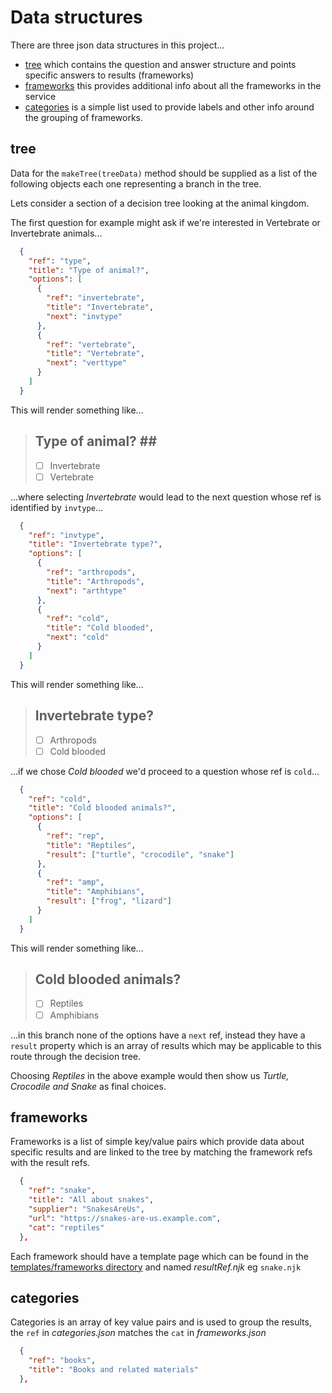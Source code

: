 # Data structures #

There are three json data structures in this project...

- [tree](#tree) which contains the question and answer structure and points specific answers to results (frameworks)
- [frameworks](#frameworks) this provides additional info about all the frameworks in the service
- [categories](#categories) is a simple list used to provide labels and other info around the grouping of frameworks.

## tree ##

Data for the `makeTree(treeData)` method should be supplied as a list of the following objects each one representing a branch in the tree.

Lets consider a section of a decision tree looking at the animal kingdom.

The first question for example might ask if we're interested in Vertebrate or Invertebrate animals...

```json
  {
    "ref": "type",
    "title": "Type of animal?",
    "options": [
      { 
        "ref": "invertebrate",
        "title": "Invertebrate",
        "next": "invtype"
      },
      { 
        "ref": "vertebrate",
        "title": "Vertebrate",
        "next": "verttype"
      }
    ]
  }
```

This will render something like...

>  ## Type of animal? ##
>
>  - [ ] Invertebrate
>  - [ ] Vertebrate


...where selecting *Invertebrate* would lead to the next question whose ref is identified by `invtype`...

```json
  {
    "ref": "invtype",
    "title": "Invertebrate type?",
    "options": [
      {
        "ref": "arthropods",
        "title": "Arthropods",
        "next": "arthtype"
      },
      {
        "ref": "cold",
        "title": "Cold blooded",
        "next": "cold"
      }
    ]
  }
```

This will render something like...

>  ## Invertebrate type? ##
>
>  - [ ] Arthropods
>  - [ ] Cold blooded

...if we chose *Cold blooded* we'd proceed to a question whose ref is `cold`...

```json
  {
    "ref": "cold",
    "title": "Cold blooded animals?",
    "options": [
      {
        "ref": "rep",
        "title": "Reptiles",
        "result": ["turtle", "crocodile", "snake"]
      },
      {
        "ref": "amp",
        "title": "Amphibians",
        "result": ["frog", "lizard"]
      }
    ]
  }
```

This will render something like...

>  ## Cold blooded animals? ##
>
>  - [ ] Reptiles
>  - [ ] Amphibians

...in this branch none of the options have a `next` ref, instead they have a `result` property which is an array of results which may be applicable to this route through the decision tree.

Choosing *Reptiles* in the above example would then show us *Turtle, Crocodile and Snake* as final choices.


## frameworks ##

Frameworks is a list of simple key/value pairs which provide data about specific results and are linked to the tree by matching the framework refs with the result refs.

```json
  {
    "ref": "snake",
    "title": "All about snakes",
    "supplier": "SnakesAreUs",
    "url": "https://snakes-are-us.example.com",
    "cat": "reptiles"
  },
```

Each framework should have a template page which can be found in the [templates/frameworks directory](../templates/frameworks) and named *resultRef.njk* eg `snake.njk`


## categories ##

Categories is an array of key value pairs and is used to group the results, the `ref` in *categories.json* matches the `cat` in *frameworks.json*

```json
  {
    "ref": "books",
    "title": "Books and related materials"
  },
````